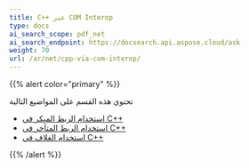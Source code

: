 ```yaml
---
title: C++ عبر COM Interop
type: docs
ai_search_scope: pdf_net
ai_search_endpoint: https://docsearch.api.aspose.cloud/ask
weight: 70
url: /ar/net/cpp-via-com-interop/
---
```

{{% alert color="primary" %}}

تحتوي هذه القسم على المواضيع التالية

- [استخدام الربط المبكر في C++](/pdf/net/using-early-binding-in-cpp/)
- [استخدام الربط المتأخر في C++](/pdf/net/using-late-binding-in-cpp/)
- [استخدام الغلاف في C++](/pdf/net/using-wrapper-in-cpp/)

{{% /alert %}}